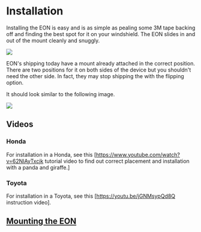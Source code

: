 # Installation

Installing the EON is easy and is as simple as pealing some 3M tape backing off and finding the best spot for it on your windshield.  The EON slides in and out of the mount cleanly and snuggly.  

![](https://cdn-images-1.medium.com/max/1600/1*ukc6lh_1JDX46uDt7fpc9g.png)

EON's shipping today have a mount already attached in the correct position.  There are two positions for it on both sides of the device but you shouldn't need the other side.  In fact, they may stop shipping the with the flipping option.

It should look similar to the following image.

![](https://cdn-images-1.medium.com/max/2000/1*D7VvwLKID5AvOZuU-iWj5g@2x.jpeg)

## Videos
### Honda
For installation in a Honda, see this [https://www.youtube.com/watch?v=62NIAyTxcjk tutorial video to find out correct placement and installation with a panda and giraffe.]

### Toyota
For installation in a Toyota, see this [https://youtu.be/jGNMsypQd8Q instruction video].

## [Mounting the EON](docs/hardware/eon/mounting/how-to-mount.md)



